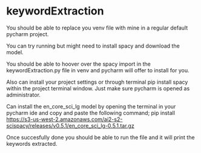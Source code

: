 # keywordExtraction

You should be able to replace you venv file with mine in a regular default pycharm project. 

You can try running but might need to install spacy and download the model. 

You should be able to hoover over the spacy import in the keywordExtraction.py file in venv and pycharm will offer to install for you. 

Also can install your project settings or through terminal pip install spacy within the project terminal window. Just make sure pycharm is opened as administrator. 

Can install the en_core_sci_lg model by opening the terminal in your pycharm ide and copy and paste the following command; pip install https://s3-us-west-2.amazonaws.com/ai2-s2-scispacy/releases/v0.5.1/en_core_sci_lg-0.5.1.tar.gz

Once succesfully done you should be able to run the file and it will print the keywords extracted. 
